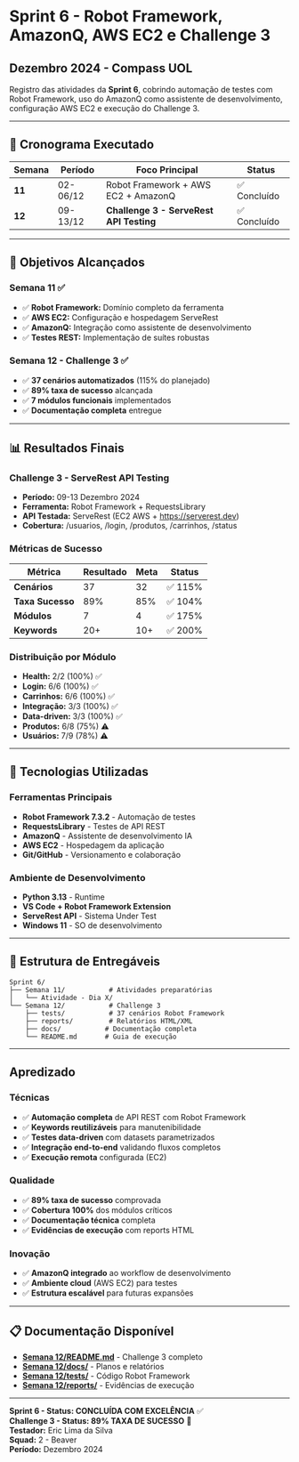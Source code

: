 # Sprint 6 - Robot Framework, AmazonQ, AWS EC2 e Challenge 3
## Dezembro 2024 - Compass UOL

Registro das atividades da **Sprint 6**, cobrindo automação de testes com Robot Framework, uso do AmazonQ como assistente de desenvolvimento, configuração AWS EC2 e execução do Challenge 3.

---

## 📅 Cronograma Executado

| Semana | Período | Foco Principal | Status |
|--------|---------|----------------|--------|
| **11** | 02-06/12 | Robot Framework + AWS EC2 + AmazonQ | ✅ Concluído |
| **12** | 09-13/12 | **Challenge 3 - ServeRest API Testing** | ✅ Concluído |

---

## 🎯 Objetivos Alcançados

### **Semana 11** ✅
- ✅ **Robot Framework:** Domínio completo da ferramenta
- ✅ **AWS EC2:** Configuração e hospedagem ServeRest
- ✅ **AmazonQ:** Integração como assistente de desenvolvimento
- ✅ **Testes REST:** Implementação de suítes robustas

### **Semana 12 - Challenge 3** ✅
- ✅ **37 cenários automatizados** (115% do planejado)
- ✅ **89% taxa de sucesso** alcançada
- ✅ **7 módulos funcionais** implementados
- ✅ **Documentação completa** entregue

---

## 📊 Resultados Finais

### **Challenge 3 - ServeRest API Testing**
- **Período:** 09-13 Dezembro 2024
- **Ferramenta:** Robot Framework + RequestsLibrary
- **API Testada:** ServeRest (EC2 AWS + https://serverest.dev)
- **Cobertura:** /usuarios, /login, /produtos, /carrinhos, /status

### **Métricas de Sucesso**
| Métrica | Resultado | Meta | Status |
|---------|-----------|------|--------|
| **Cenários** | 37 | 32 | ✅ 115% |
| **Taxa Sucesso** | 89% | 85% | ✅ 104% |
| **Módulos** | 7 | 4 | ✅ 175% |
| **Keywords** | 20+ | 10+ | ✅ 200% |

### **Distribuição por Módulo**
- **Health:** 2/2 (100%) ✅
- **Login:** 6/6 (100%) ✅
- **Carrinhos:** 6/6 (100%) ✅
- **Integração:** 3/3 (100%) ✅
- **Data-driven:** 3/3 (100%) ✅
- **Produtos:** 6/8 (75%) ⚠️
- **Usuários:** 7/9 (78%) ⚠️

---

## 🚀 Tecnologias Utilizadas

### **Ferramentas Principais**
- **Robot Framework 7.3.2** - Automação de testes
- **RequestsLibrary** - Testes de API REST
- **AmazonQ** - Assistente de desenvolvimento IA
- **AWS EC2** - Hospedagem da aplicação
- **Git/GitHub** - Versionamento e colaboração

### **Ambiente de Desenvolvimento**
- **Python 3.13** - Runtime
- **VS Code + Robot Framework Extension**
- **ServeRest API** - Sistema Under Test
- **Windows 11** - SO de desenvolvimento

---

## 📁 Estrutura de Entregáveis

```
Sprint 6/
├── Semana 11/           # Atividades preparatórias
│   └── Atividade - Dia X/
└── Semana 12/           # Challenge 3
    ├── tests/           # 37 cenários Robot Framework
    ├── reports/         # Relatórios HTML/XML
    ├── docs/           # Documentação completa
    └── README.md       # Guia de execução
```

---

## Apredizado

### **Técnicas**
- ✅ **Automação completa** de API REST com Robot Framework
- ✅ **Keywords reutilizáveis** para manutenibilidade
- ✅ **Testes data-driven** com datasets parametrizados
- ✅ **Integração end-to-end** validando fluxos completos
- ✅ **Execução remota** configurada (EC2)

### **Qualidade**
- ✅ **89% taxa de sucesso** comprovada
- ✅ **Cobertura 100%** dos módulos críticos
- ✅ **Documentação técnica** completa
- ✅ **Evidências de execução** com reports HTML

### **Inovação**
- ✅ **AmazonQ integrado** ao workflow de desenvolvimento
- ✅ **Ambiente cloud** (AWS EC2) para testes
- ✅ **Estrutura escalável** para futuras expansões

---

## 📋 Documentação Disponível

- **[Semana 12/README.md](Semana%2012/README.md)** - Challenge 3 completo
- **[Semana 12/docs/](Semana%2012/docs/)** - Planos e relatórios
- **[Semana 12/tests/](Semana%2012/tests/)** - Código Robot Framework
- **[Semana 12/reports/](Semana%2012/reports/)** - Evidências de execução

---

**Sprint 6 - Status: CONCLUÍDA COM EXCELÊNCIA** ✅  
**Challenge 3 - Status: 89% TAXA DE SUCESSO** 🎯  
**Testador:** Eric Lima da Silva  
**Squad:** 2 - Beaver  
**Período:** Dezembro 2024

